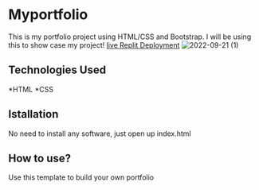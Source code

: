 # Myportfolio

This is my portfolio project using HTML/CSS and Bootstrap. I will be using this to show case my project!
[live Replit Deployment](https://portfolio.saviseui.repl.co/)
![2022-09-21 (1)](https://user-images.githubusercontent.com/112298154/191652422-0839df73-843b-4ca4-8266-a3d5635b3319.png)

## Technologies Used
*HTML
*CSS

## Istallation
No need to install any software, just open up index.html

## How to use?
Use this template to build your own portfolio
